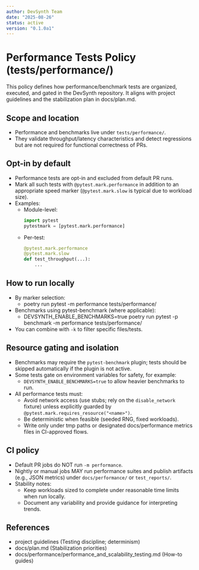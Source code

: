 ```yaml
---
author: DevSynth Team
date: "2025-08-26"
status: active
version: "0.1.0a1"
---
```

# Performance Tests Policy (tests/performance/)

This policy defines how performance/benchmark tests are organized, executed, and gated in the DevSynth repository. It aligns with project guidelines and the stabilization plan in docs/plan.md.

## Scope and location
- Performance and benchmarks live under `tests/performance/`.
- They validate throughput/latency characteristics and detect regressions but are not required for functional correctness of PRs.

## Opt-in by default
- Performance tests are opt-in and excluded from default PR runs.
- Mark all such tests with `@pytest.mark.performance` in addition to an appropriate speed marker (`@pytest.mark.slow` is typical due to workload size).
- Examples:
  - Module-level:
    ```python
    import pytest
    pytestmark = [pytest.mark.performance]
    ```
  - Per-test:
    ```python
    @pytest.mark.performance
    @pytest.mark.slow
    def test_throughput(...):
        ...
    ```

## How to run locally
- By marker selection:
  - poetry run pytest -m performance tests/performance/
- Benchmarks using pytest-benchmark (where applicable):
  - DEVSYNTH_ENABLE_BENCHMARKS=true poetry run pytest -p benchmark -m performance tests/performance/
- You can combine with `-k` to filter specific files/tests.

## Resource gating and isolation
- Benchmarks may require the `pytest-benchmark` plugin; tests should be skipped automatically if the plugin is not active.
- Some tests gate on environment variables for safety, for example:
  - `DEVSYNTH_ENABLE_BENCHMARKS=true` to allow heavier benchmarks to run.
- All performance tests must:
  - Avoid network access (use stubs; rely on the `disable_network` fixture) unless explicitly guarded by `@pytest.mark.requires_resource("<name>")`.
  - Be deterministic when feasible (seeded RNG, fixed workloads).
  - Write only under tmp paths or designated docs/performance metrics files in CI-approved flows.

## CI policy
- Default PR jobs do NOT run `-m performance`.
- Nightly or manual jobs MAY run performance suites and publish artifacts (e.g., JSON metrics) under `docs/performance/` or `test_reports/`.
- Stability notes:
  - Keep workloads sized to complete under reasonable time limits when run locally.
  - Document any variability and provide guidance for interpreting trends.

## References
- project guidelines (Testing discipline; determinism)
- docs/plan.md (Stabilization priorities)
- docs/performance/performance_and_scalability_testing.md (How-to guides)
